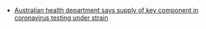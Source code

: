 * [Australian health department says supply of key component in coronavirus testing under strain
](https://www.theguardian.com/world/2020/mar/16/australian-doctors-warn-coronavirus-testing-compromised-by-failure-to-stockpile-key-chemical-reagent)
